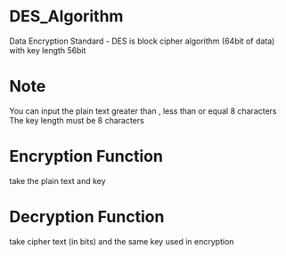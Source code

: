 # DES_Algorithm
Data Encryption Standard - DES is block cipher algorithm (64bit of data) with key length 56bit

# Note
You can input the plain text greater than , less than or equal 8 characters
The key length must be 8 characters

# Encryption Function
take the plain text and key

# Decryption Function
take cipher text (in bits) and the same key used in encryption
